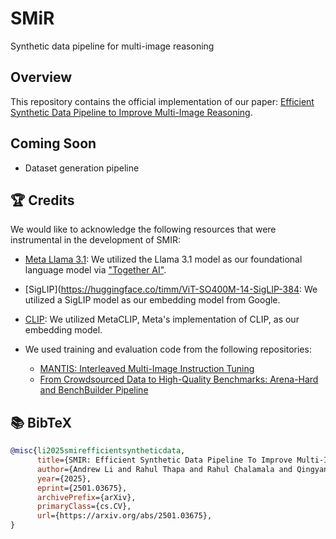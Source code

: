 # SMiR
Synthetic data pipeline for multi-image reasoning

## Overview
This repository contains the official implementation of our paper: [Efficient Synthetic Data Pipeline to Improve Multi-Image Reasoning](https://arxiv.org/abs/2501.03675).

## Coming Soon
- Dataset generation pipeline


## 🏆 Credits

We would like to acknowledge the following resources that were instrumental in the development of SMIR:

- [Meta Llama 3.1](https://huggingface.co/meta-llama/Llama-3.1-70B-Instruct): We utilized the Llama 3.1 model as our foundational language model via ["Together AI"](https://www.together.ai/models/llama-3-1-70b).

- [SigLIP](https://huggingface.co/timm/ViT-SO400M-14-SigLIP-384: We utilized a SigLIP model as our embedding model from Google.

- [CLIP](https://github.com/facebookresearch/MetaCLIP/blob/main/src/open_clip/model_configs/ViT-H-14-quickgelu.json): We utilized MetaCLIP, Meta's implementation of CLIP, as our embedding model.

- We used training and evaluation code from the following repositories:
  - [MANTIS: Interleaved Multi-Image Instruction Tuning](https://github.com/TIGER-AI-Lab/Mantis)
  - [From Crowdsourced Data to High-Quality Benchmarks: Arena-Hard and BenchBuilder Pipeline](https://github.com/lmarena/arena-hard-auto)

<a name="bibtex"/>

## 📚 BibTeX

```bibtex
@misc{li2025smirefficientsyntheticdata,
      title={SMIR: Efficient Synthetic Data Pipeline To Improve Multi-Image Reasoning}, 
      author={Andrew Li and Rahul Thapa and Rahul Chalamala and Qingyang Wu and Kezhen Chen and James Zou},
      year={2025},
      eprint={2501.03675},
      archivePrefix={arXiv},
      primaryClass={cs.CV},
      url={https://arxiv.org/abs/2501.03675}, 
}
```